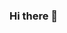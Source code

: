### Hi there 👋

<!--
**faizan2515/faizan2515** is a ✨ _special_ ✨ repository because its `README.md` (this file) appears on your GitHub profile.

Here are some ideas to get you started:

- 🔭 I’m currently working on Laravel Web Projects
- 🌱 I’m currently learning Laravel/Jetstream/Sanctum/Livewire/Vue.js
- 👯 I’m looking to collaborate on Laravel Projects
- 💬 Ask me about Laravel/Vue
- 📫 How to reach me: https://www.linkedin.com/in/faizan-raza-02796b214/
-->
